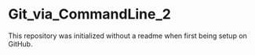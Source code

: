 # Git_via_CommandLine_2
This repository was initialized without a readme when first being setup on GitHub.
